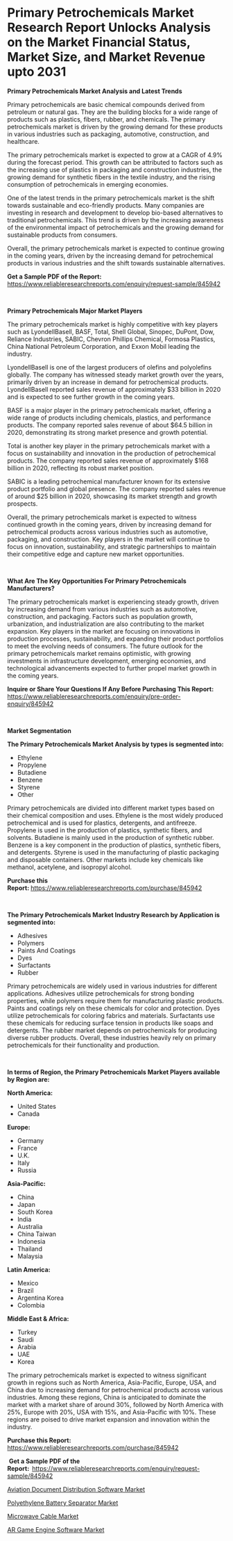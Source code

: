 <p><h1>Primary Petrochemicals Market Research Report Unlocks Analysis on the Market Financial Status, Market Size, and Market Revenue upto 2031</h1></p><p><strong>Primary Petrochemicals Market Analysis and Latest Trends</strong></p>
<p><p>Primary petrochemicals are basic chemical compounds derived from petroleum or natural gas. They are the building blocks for a wide range of products such as plastics, fibers, rubber, and chemicals. The primary petrochemicals market is driven by the growing demand for these products in various industries such as packaging, automotive, construction, and healthcare.</p><p>The primary petrochemicals market is expected to grow at a CAGR of 4.9% during the forecast period. This growth can be attributed to factors such as the increasing use of plastics in packaging and construction industries, the growing demand for synthetic fibers in the textile industry, and the rising consumption of petrochemicals in emerging economies.</p><p>One of the latest trends in the primary petrochemicals market is the shift towards sustainable and eco-friendly products. Many companies are investing in research and development to develop bio-based alternatives to traditional petrochemicals. This trend is driven by the increasing awareness of the environmental impact of petrochemicals and the growing demand for sustainable products from consumers.</p><p>Overall, the primary petrochemicals market is expected to continue growing in the coming years, driven by the increasing demand for petrochemical products in various industries and the shift towards sustainable alternatives.</p></p>
<p><strong>Get a Sample PDF of the Report:&nbsp;</strong> <a href="https://www.reliableresearchreports.com/enquiry/request-sample/845942">https://www.reliableresearchreports.com/enquiry/request-sample/845942</a></p>
<p>&nbsp;</p>
<p><strong>Primary Petrochemicals Major Market Players</strong></p>
<p><p>The primary petrochemicals market is highly competitive with key players such as LyondellBasell, BASF, Total, Shell Global, Sinopec, DuPont, Dow, Reliance Industries, SABIC, Chevron Phillips Chemical, Formosa Plastics, China National Petroleum Corporation, and Exxon Mobil leading the industry.</p><p>LyondellBasell is one of the largest producers of olefins and polyolefins globally. The company has witnessed steady market growth over the years, primarily driven by an increase in demand for petrochemical products. LyondellBasell reported sales revenue of approximately $33 billion in 2020 and is expected to see further growth in the coming years.</p><p>BASF is a major player in the primary petrochemicals market, offering a wide range of products including chemicals, plastics, and performance products. The company reported sales revenue of about $64.5 billion in 2020, demonstrating its strong market presence and growth potential.</p><p>Total is another key player in the primary petrochemicals market with a focus on sustainability and innovation in the production of petrochemical products. The company reported sales revenue of approximately $168 billion in 2020, reflecting its robust market position.</p><p>SABIC is a leading petrochemical manufacturer known for its extensive product portfolio and global presence. The company reported sales revenue of around $25 billion in 2020, showcasing its market strength and growth prospects.</p><p>Overall, the primary petrochemicals market is expected to witness continued growth in the coming years, driven by increasing demand for petrochemical products across various industries such as automotive, packaging, and construction. Key players in the market will continue to focus on innovation, sustainability, and strategic partnerships to maintain their competitive edge and capture new market opportunities.</p></p>
<p>&nbsp;</p>
<p><strong>What Are The Key Opportunities For Primary Petrochemicals Manufacturers?</strong></p>
<p><p>The primary petrochemicals market is experiencing steady growth, driven by increasing demand from various industries such as automotive, construction, and packaging. Factors such as population growth, urbanization, and industrialization are also contributing to the market expansion. Key players in the market are focusing on innovations in production processes, sustainability, and expanding their product portfolios to meet the evolving needs of consumers. The future outlook for the primary petrochemicals market remains optimistic, with growing investments in infrastructure development, emerging economies, and technological advancements expected to further propel market growth in the coming years.</p></p>
<p><strong>Inquire or Share Your Questions If Any Before Purchasing This Report:</strong> <a href="https://www.reliableresearchreports.com/enquiry/pre-order-enquiry/845942">https://www.reliableresearchreports.com/enquiry/pre-order-enquiry/845942</a></p>
<p>&nbsp;</p>
<p><strong>Market Segmentation</strong></p>
<p><strong>The Primary Petrochemicals Market Analysis by types is segmented into:</strong></p>
<p><ul><li>Ethylene</li><li>Propylene</li><li>Butadiene</li><li>Benzene</li><li>Styrene</li><li>Other</li></ul></p>
<p><p>Primary petrochemicals are divided into different market types based on their chemical composition and uses. Ethylene is the most widely produced petrochemical and is used for plastics, detergents, and antifreeze. Propylene is used in the production of plastics, synthetic fibers, and solvents. Butadiene is mainly used in the production of synthetic rubber. Benzene is a key component in the production of plastics, synthetic fibers, and detergents. Styrene is used in the manufacturing of plastic packaging and disposable containers. Other markets include key chemicals like methanol, acetylene, and isopropyl alcohol.</p></p>
<p><strong>Purchase this Report:&nbsp;</strong><a href="https://www.reliableresearchreports.com/purchase/845942">https://www.reliableresearchreports.com/purchase/845942</a></p>
<p>&nbsp;</p>
<p><strong>The Primary Petrochemicals Market Industry Research by Application is segmented into:</strong></p>
<p><ul><li>Adhesives</li><li>Polymers</li><li>Paints And Coatings</li><li>Dyes</li><li>Surfactants</li><li>Rubber</li></ul></p>
<p><p>Primary petrochemicals are widely used in various industries for different applications. Adhesives utilize petrochemicals for strong bonding properties, while polymers require them for manufacturing plastic products. Paints and coatings rely on these chemicals for color and protection. Dyes utilize petrochemicals for coloring fabrics and materials. Surfactants use these chemicals for reducing surface tension in products like soaps and detergents. The rubber market depends on petrochemicals for producing diverse rubber products. Overall, these industries heavily rely on primary petrochemicals for their functionality and production.</p></p>
<p>&nbsp;</p>
<p><strong>In terms of Region, the Primary Petrochemicals Market Players available by Region are:</strong></p>
<p>
    <p> <strong> North America: </strong>
        <ul>
            <li>United States</li>
            <li>Canada</li>
        </ul>
        </p> 
    <p> <strong> Europe: </strong>
        <ul>
            <li>Germany</li>
            <li>France</li>
            <li>U.K.</li>
            <li>Italy</li>
            <li>Russia</li>
        </ul>
        </p> 
    <p> <strong> Asia-Pacific: </strong>
        <ul>
            <li>China</li>
            <li>Japan</li>
            <li>South Korea</li>
            <li>India</li>
            <li>Australia</li>
            <li>China Taiwan</li>
            <li>Indonesia</li>
            <li>Thailand</li>
            <li>Malaysia</li>
        </ul>
        </p> 
    <p> <strong> Latin America: </strong>
        <ul>
            <li>Mexico</li>
            <li>Brazil</li>
            <li>Argentina Korea</li>
            <li>Colombia</li>
        </ul>
        </p> 
    <p> <strong> Middle East & Africa: </strong>
        <ul>
            <li>Turkey</li>
            <li>Saudi</li>
            <li>Arabia</li>
            <li>UAE</li>
            <li>Korea</li>
        </ul>
    </p>
    </p>
<p><p>The primary petrochemicals market is expected to witness significant growth in regions such as North America, Asia-Pacific, Europe, USA, and China due to increasing demand for petrochemical products across various industries. Among these regions, China is anticipated to dominate the market with a market share of around 30%, followed by North America with 25%, Europe with 20%, USA with 15%, and Asia-Pacific with 10%. These regions are poised to drive market expansion and innovation within the industry.</p></p>
<p><strong>Purchase this Report: </strong><a href="https://www.reliableresearchreports.com/purchase/845942">https://www.reliableresearchreports.com/purchase/845942</a></p>
<p>&nbsp;<strong>Get a Sample PDF of the Report:&nbsp;&nbsp;</strong><a href="https://www.reliableresearchreports.com/enquiry/request-sample/845942">https://www.reliableresearchreports.com/enquiry/request-sample/845942</a></p>
<p><strong></strong></p>
<p><p><a href="https://issuu.com/reportprime-2/docs/aviation-document-distribution-software-market-siz">Aviation Document Distribution Software Market</a></p><p><a href="https://github.com/mancsybtousav/Market-Research-Report-List-1/blob/main/polyethylene-battery-separator-market.md">Polyethylene Battery Separator Market</a></p><p><a href="https://github.com/josesg55/Market-Research-Report-List-1/blob/main/microwave-cable-market.md">Microwave Cable Market</a></p><p><a href="https://issuu.com/reportprime-2/docs/ar-game-engine-software-market-size-2030.pptx">AR Game Engine Software Market</a></p></p>